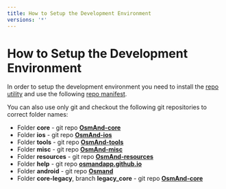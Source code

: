 ```yaml
---
title: How to Setup the Development Environment
versions: '*'
---
```

# How to Setup the Development Environment
In order to setup the development environment you need to install the [repo utility](https://source.android.com/setup/develop#repo) and use the following [repo manifest](https://github.com/osmandapp/OsmAnd-manifest/blob/master/readonly.xml).

You can also use only git and checkout the following git repositories to correct folder names:
* Folder **core** - git repo **[OsmAnd-core](https://github.com/osmandapp/OsmAnd-core.git)**
* Folder **ios** - git repo **[OsmAnd-ios](https://github.com/osmandapp/OsmAnd-ios.git)**
* Folder **tools** - git repo **[OsmAnd-tools](https://github.com/osmandapp/OsmAnd-tools.git)**
* Folder **misc** - git repo **[OsmAnd-misc](https://github.com/osmandapp/OsmAnd-misc.git)**
* Folder **resources** - git repo **[OsmAnd-resources](https://github.com/osmandapp/OsmAnd-resources.git)**
* Folder **help** - git repo **[osmandapp.github.io](https://github.com/osmandapp/osmandapp.github.io.git)**
* Folder **android** - git repo **[Osmand](https://github.com/osmandapp/Osmand.git)**
* Folder **core-legacy**, branch **legacy_core** - git repo **[OsmAnd-core](https://github.com/osmandapp/OsmAnd-core.git)**
